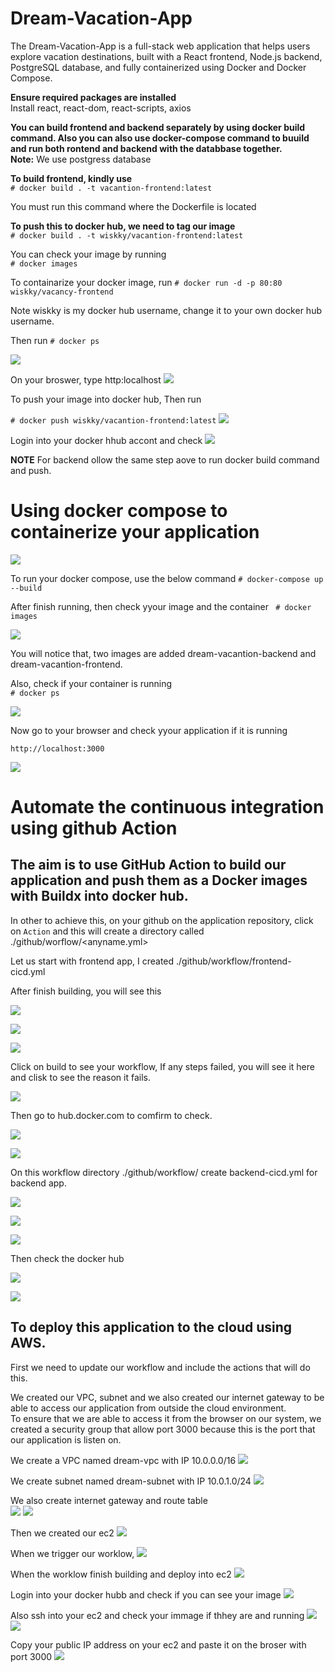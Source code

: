 # Dream-Vacation-App  
The Dream-Vacation-App is a full-stack web application that helps users explore vacation destinations, built with a React frontend, Node.js backend, PostgreSQL database, and fully containerized using Docker and Docker Compose.  
 
**Ensure required packages are installed**  
Install react, react-dom, react-scripts, axios

**You can build frontend and backend separately by using docker build command. Also you can also use docker-compose command to buuild and run both rontend and backend with the databbase together.**    
**Note:** We use postgress database 

**To build frontend, kindly use**  
`# docker build . -t vacantion-frontend:latest `  

You must run this command where the Dockerfile is located

**To push this to docker hub, we need to tag our image**  
`# docker build . -t wiskky/vacantion-frontend:latest` 

You can check your image by running     
`# docker images`  

To containarize your docker image, run 
`# docker run -d -p 80:80 wiskky/vacancy-frontend`

Note wiskky is my docker hub username, change it to your own docker hub username. 

Then run `# docker ps`

![](../Dream-Vacation-App/.Image/DockerImages.JPG)  

On your broswer, type http:localhost
![](../Dream-Vacation-App/.Image/frontendOutput.JPG)

To push your image into docker hub, Then run 

`# docker push wiskky/vacantion-frontend:latest` 
![](../Dream-Vacation-App/.Image/dockerpushh.JPG)

Login into your docker hhub accont and check 
![](../Dream-Vacation-App/.Image/DockerPush.JPG)

**NOTE** For backend ollow the same step aove to run docker build command and push.

# Using docker compose to containerize your application
![](../Dream-Vacation-App/.Image/tree.JPG)

To run your docker compose, use the below command
`# docker-compose up --build`

After finish running, then check yyour image and the container
` # docker images`

![](../Dream-Vacation-App/.Image/compose1.JPG)  

You will notice that, two images are added dream-vacantion-backend and dream-vacantion-frontend.

Also, check if your container is running  
`# docker ps`  

![](../Dream-Vacation-App/.Image/compose2.JPG)  

Now go to your browser and check yyour application if it is running  

`http://localhost:3000`  

![](../Dream-Vacation-App/.Image/Result.JPG)  


# Automate the continuous integration using github Action  

## The aim is to use GitHub Action to build our application and push them as a Docker images with Buildx into  docker hub.

In other to achieve this, on your github on the application repository, click on `Action` and this will create a directory called ./github/worflow/<anyname.yml> 

Let us start with frontend app,  I created ./github/workflow/frontend-cicd.yml

After finish building, you will see this 

![](../Dream-Vacation-App/.Image/fd3.JPG)  

![](../Dream-Vacation-App/.Image/fd2.JPG)  

![](../Dream-Vacation-App/.Image/fd1.JPG)  

Click on build to see your workflow, If any steps failed, you will see it here and clisk to see the reason it fails. 

![](../Dream-Vacation-App/.Image/fd5.JPG)

Then go to hub.docker.com to comfirm to check.

![](../Dream-Vacation-App/.Image/DockerPush.JPG)  

![](../Dream-Vacation-App/.Image/fd5.JPG)  

On this workflow directory ./github/workflow/ create backend-cicd.yml for backend app.

![](../Dream-Vacation-App/.Image/bd1.JPG)  

![](../Dream-Vacation-App/.Image/bd2.JPG) 

![](../Dream-Vacation-App/.Image/bd4.JPG)

Then check the docker hub  

![](../Dream-Vacation-App/.Image/bd5.JPG)  

![](../Dream-Vacation-App/.Image/bd6.JPG)  

## To deploy this application to the cloud using AWS.

First we need to update our workflow and include the actions that will do this.  

We created our VPC, subnet and we also created our internet gateway to be able to access our application from outside the cloud environment.  
To ensure that we are able to access it from the browser on our system, we created a security group that allow port 3000 because this is the port that our application is listen on. 

We create a VPC named dream-vpc with IP 10.0.0.0/16
![](../Dream-Vacation-App/.Image/vpc.jpg)  

We create subnet named dream-subnet with IP 10.0.1.0/24 
![](../Dream-Vacation-App/.Image/subnet.PNG)

We also create internet gateway and route table  
![](../Dream-Vacation-App/.Image/igw.PNG)
![](../Dream-Vacation-App/.Image/routetable.PNG)

Then we created our ec2
![](../Dream-Vacation-App/.Image/ec2.PNG)

When we trigger our worklow, 
![](../Dream-Vacation-App/.Image/build.PNG)

When the worklow finish building and deploy into ec2
![](../Dream-Vacation-App/.Image/complete.PNG)

Login into your docker hubb and check if you can see your image
![](../Dream-Vacation-App/.Image/docker-hub-result.PNG)

Also ssh into your ec2 and check your immage if thhey are and running
![](../Dream-Vacation-App/.Image/sshh-to-ec2.PNG)  
![](../Dream-Vacation-App/.Image/ec2-result.PNG)

Copy your public IP address on your ec2 and paste it on the broser with port 3000
![](../Dream-Vacation-App/.Image/onweb.PNG)
